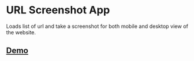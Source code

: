 # URL Screenshot App

Loads list of url and take a screenshot for both mobile and desktop view of the website.

## [Demo]("https://url-screenshot-react.herokuapp.com/")
